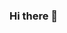 ### Hi there 👋

<!--
¿Quén Soy?
Soy Técnico en Administración de Empresas y programador Full Stack Web Developer. Actualmente terminando de cursar el segundo año de la tecnicatura en Desarrollo de Software.

Desde mi adolescencia soy un apasionado por la tecnología, sus avances y los videos juegos. A fines del 2019  conocí y me sumergí en el mundo de la programación. Mis primeras experiencias fueron con Java, desarrollando App de escritorio y App móviles con Android Studio. Si bien las primeras experiencias fueron difíciles quede fascinado. Desde entonces no he parado un segundo. En cada uno de mís días hay un momento de investigacíon, de aprendizaje, de pruebas o creación.

- 🔭 Actualmente estoy trabajando en:

- 🌱 Actualmente estoy aprendiendo:

- 📫 Cómo contactarme:

- 😄 Conocimientos adquiridos en SoyHenry:
                  - JavaScript
                  - Reactjs
                  - Node.js
                  - Express.js
                  - Sequelize.js
                  - PostgreSQL
                  - Hojas de estilos en cascada (CSS)
                  - Axios
                  - React-router-dom
                  - Redux.js
                  - HTML
                  - GitHub
- 😄 Conocimientos adquiridos en Instituto Superior Santo Domingo (ISSD) Tecnicatura en Desarrollo de Software:
                  - Java
                  - Java para Android
                  - C# .net
                  - SQL server
                  - Análisis Funcional
                  - Scrum
                  - Linux
                  - Inglés Técnico
                  
                  
- ⚡ Dato curioso:
Si bien no cuento con experiencia laboral en el sector, cuento con más de tres años de practica continuas, adquiriendo constantemente nuevos conocimientos y experiencias desarrollados todo tipo de aplicaciones en los diferentes lenguajes detalladados anteriormente. Si bien en su mayoría son proyectos pequeños a cada uno le he dedicado muchas horas de practica e investigación para poder lograr los resultados esperados. 
-->

